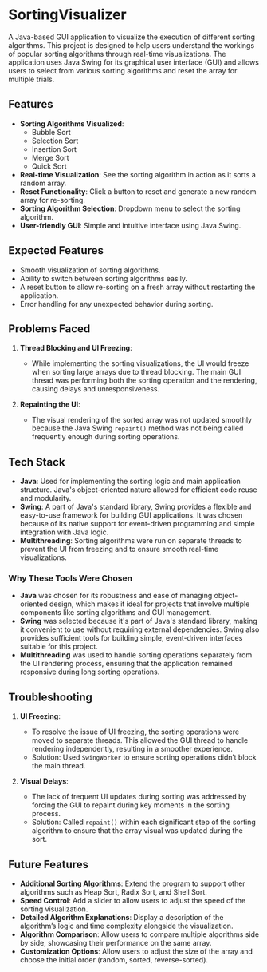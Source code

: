 # SortingVisualizer

A Java-based GUI application to visualize the execution of different sorting algorithms. This project is designed to help users understand the workings of popular sorting algorithms through real-time visualizations. The application uses Java Swing for its graphical user interface (GUI) and allows users to select from various sorting algorithms and reset the array for multiple trials.

## Features

- **Sorting Algorithms Visualized**: 
  - Bubble Sort
  - Selection Sort
  - Insertion Sort
  - Merge Sort
  - Quick Sort
- **Real-time Visualization**: See the sorting algorithm in action as it sorts a random array.
- **Reset Functionality**: Click a button to reset and generate a new random array for re-sorting.
- **Sorting Algorithm Selection**: Dropdown menu to select the sorting algorithm.
- **User-friendly GUI**: Simple and intuitive interface using Java Swing.

## Expected Features

- Smooth visualization of sorting algorithms.
- Ability to switch between sorting algorithms easily.
- A reset button to allow re-sorting on a fresh array without restarting the application.
- Error handling for any unexpected behavior during sorting.

## Problems Faced

1. **Thread Blocking and UI Freezing**:
   - While implementing the sorting visualizations, the UI would freeze when sorting large arrays due to thread blocking. The main GUI thread was performing both the sorting operation and the rendering, causing delays and unresponsiveness.

2. **Repainting the UI**:
   - The visual rendering of the sorted array was not updated smoothly because the Java Swing `repaint()` method was not being called frequently enough during sorting operations.

## Tech Stack

- **Java**: Used for implementing the sorting logic and main application structure. Java's object-oriented nature allowed for efficient code reuse and modularity.
- **Swing**: A part of Java's standard library, Swing provides a flexible and easy-to-use framework for building GUI applications. It was chosen because of its native support for event-driven programming and simple integration with Java logic.
- **Multithreading**: Sorting algorithms were run on separate threads to prevent the UI from freezing and to ensure smooth real-time visualizations.

### Why These Tools Were Chosen

- **Java** was chosen for its robustness and ease of managing object-oriented design, which makes it ideal for projects that involve multiple components like sorting algorithms and GUI management.
- **Swing** was selected because it's part of Java's standard library, making it convenient to use without requiring external dependencies. Swing also provides sufficient tools for building simple, event-driven interfaces suitable for this project.
- **Multithreading** was used to handle sorting operations separately from the UI rendering process, ensuring that the application remained responsive during long sorting operations.

## Troubleshooting

1. **UI Freezing**:
   - To resolve the issue of UI freezing, the sorting operations were moved to separate threads. This allowed the GUI thread to handle rendering independently, resulting in a smoother experience.
   - Solution: Used `SwingWorker` to ensure sorting operations didn’t block the main thread.

2. **Visual Delays**:
   - The lack of frequent UI updates during sorting was addressed by forcing the GUI to repaint during key moments in the sorting process.
   - Solution: Called `repaint()` within each significant step of the sorting algorithm to ensure that the array visual was updated during the sort.

## Future Features

- **Additional Sorting Algorithms**: Extend the program to support other algorithms such as Heap Sort, Radix Sort, and Shell Sort.
- **Speed Control**: Add a slider to allow users to adjust the speed of the sorting visualization.
- **Detailed Algorithm Explanations**: Display a description of the algorithm’s logic and time complexity alongside the visualization.
- **Algorithm Comparison**: Allow users to compare multiple algorithms side by side, showcasing their performance on the same array.
- **Customization Options**: Allow users to adjust the size of the array and choose the initial order (random, sorted, reverse-sorted).

